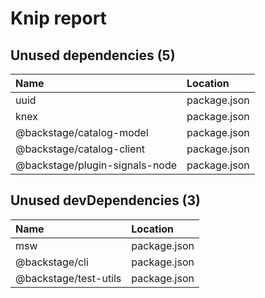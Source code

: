 # Knip report

## Unused dependencies (5)

| Name                           | Location     |
|:-------------------------------|:-------------|
| uuid                           | package.json |
| knex                           | package.json |
| @backstage/catalog-model       | package.json |
| @backstage/catalog-client      | package.json |
| @backstage/plugin-signals-node | package.json |

## Unused devDependencies (3)

| Name                  | Location     |
|:----------------------|:-------------|
| msw                   | package.json |
| @backstage/cli        | package.json |
| @backstage/test-utils | package.json |

